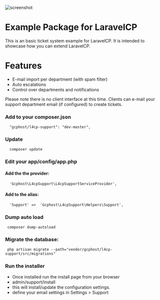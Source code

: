 ![screenshot](http://i.imgur.com/EkP4YaG.png)

# Example Package for LaravelCP
This is an basic ticket system example for LaravelCP. It is intended to showcase how you can extend LaravelCP.

# Features
- E-mail import per department (with spam filter)
- Auto escalations
- Control over departments and notifications

Please note there is no client interface at this time. Clients can e-mail your support department email (if configured) to create tickets.

### Add to your composer.json

      "gcphost/l4cp-support": "dev-master",

### Update

      composer update

### Edit your app/config/app.php

#### Add the the provider:

      'Gcphost\L4cpSupport\L4cpSupportServiceProvider',

#### Add to the alias:

      'Support'	=>	'Gcphost\L4cpSupport\Helpers\Support',
 


### Dump auto load 

     composer dump-autoload
     
### Migrate the database:

     php artisan migrate --path="vendor/gcphost/l4cp-support/src/migrations"
     
     
### Run the installer
- Once installed run the install page from your browser
- admin/support/install
- this will install/update the configuration settings.
- define your email settings in Settings > Support
